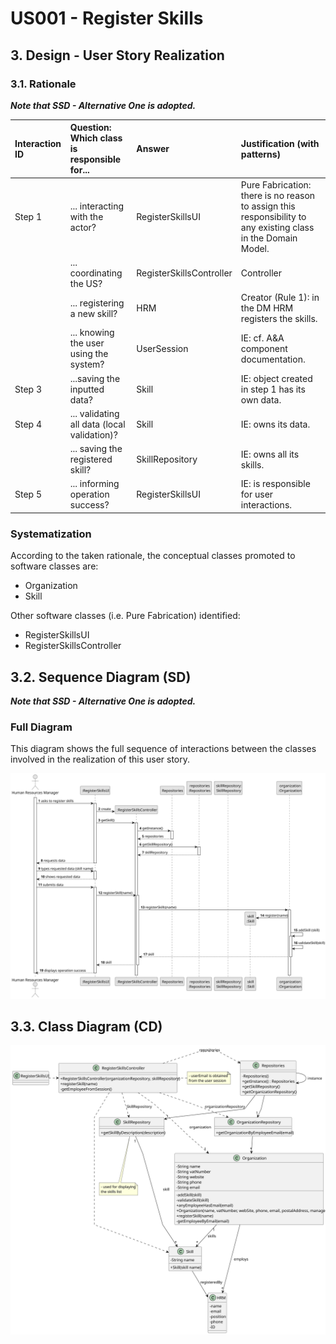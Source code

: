 # US001 - Register Skills 

## 3. Design - User Story Realization 

### 3.1. Rationale

_**Note that SSD - Alternative One is adopted.**_

| Interaction ID | Question: Which class is responsible for...   | Answer                   | Justification (with patterns)                                                                                 |
|:---------------|:----------------------------------------------|:-------------------------|:--------------------------------------------------------------------------------------------------------------|
| Step 1  		     | 	... interacting with the actor?              | RegisterSkillsUI         | Pure Fabrication: there is no reason to assign this responsibility to any existing class in the Domain Model. |
| 			  		        | 	... coordinating the US?                     | RegisterSkillsController | Controller                                                                                                    |
| 			  		        | 	... registering a new skill?                 | HRM                      | Creator (Rule 1): in the DM HRM registers the skills.                                                         |
| 			  		        | ... knowing the user using the system?        | UserSession              | IE: cf. A&A component documentation.                                                                          |
| Step 3  		     | 	...saving the inputted data?                 | Skill                    | IE: object created in step 1 has its own data.                                                                |
| Step 4		       | 	... validating all data (local validation)?  | Skill                    | IE: owns its data.                                                                                            |  
| 			  		        | 	... saving the registered skill?             | SkillRepository          | IE: owns all its skills.                                                                                      | 
| Step 5  		     | 	... informing operation success?             | RegisterSkillsUI         | IE: is responsible for user interactions.                                                                     | 

### Systematization ##

According to the taken rationale, the conceptual classes promoted to software classes are: 

* Organization
* Skill

Other software classes (i.e. Pure Fabrication) identified: 

* RegisterSkillsUI  
* RegisterSkillsController


## 3.2. Sequence Diagram (SD)

_**Note that SSD - Alternative One is adopted.**_

### Full Diagram

This diagram shows the full sequence of interactions between the classes involved in the realization of this user story.

![Sequence Diagram - Full](svg/us001-sequence-diagram-full.svg)


## 3.3. Class Diagram (CD)

![Class Diagram](svg/us001-class-diagram.svg)